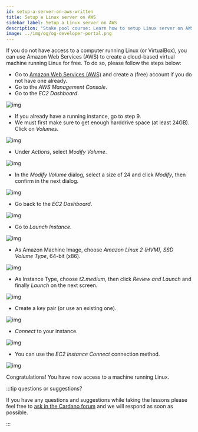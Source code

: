 ```yaml
---
id: setup-a-server-on-aws-written
title: Setup a Linux server on AWS
sidebar_label: Setup a Linux server on AWS
description: "Stake pool course: Learn how to setup Linux server on AWS."
image: ../img/og/og-developer-portal.png
--- 
```


If you do not have access to a computer running Linux \(or VirtualBox\), you can use Amazon Web Services \(AWS\) to create a cloud-based virtual machine running Linux for free. To do so, please follow the steps below:

* Go to [Amazon Web Services \(AWS\)](https://aws.amazon.com/) and create a \(free\) account if you do not have one already.
* Go to the _AWS Management Console_.
* Go to the _EC2 Dashboard_.

![img](../../../static/img/stake-pool-course/setup-aws-1.png)

* If you already have a running instance, go to step 9.
* We must first make sure to get enough harddrive space \(at least 24GB\). Click on _Volumes_.

![img](../../../static/img/stake-pool-course/setup-aws-2.png)

* Under _Actions_, select _Modify Volume_.

![img](../../../static/img/stake-pool-course/setup-aws-3.png)

* In the _Modify Volume_ dialog, select a size of 24 and click _Modify_, then confirm in the next dialog.

![img](../../../static/img/stake-pool-course/setup-aws-4.png)

* Go back to the _EC2 Dashboard_.

![img](../../../static/img/stake-pool-course/setup-aws-5-dashboard.png)

* Go to _Launch Instance_.

![img](../../../static/img/stake-pool-course/setup-aws-6-launch-instance.png)

* As Amazon Machine Image, choose _Amazon Linux 2 \(HVM\), SSD Volume Type_, 64-bit \(x86\).

![img](../../../static/img/stake-pool-course/setup-aws-7-choose.png)

* As Instance Type, choose _t2.medium_, then click _Review and Launch_ and finally _Launch_ on the next screen.

![img](../../../static/img/stake-pool-course/setup-aws-8-instance-type.png)

* Create a key pair \(or use an existing one\).

![img](../../../static/img/stake-pool-course/setup-aws-9-key-pair.png)

* _Connect_ to your instance.

![img](../../../static/img/stake-pool-course/setup-aws-10-connect.png)

* You can use the _EC2 Instance Connect_ connection method.

![img](../../../static/img/stake-pool-course/setup-aws-11-connect-2.png)

Congratulations! You have now access to a machine running Linux.

:::tip questions or suggestions?

If you have any questions and suggestions while taking the lessons please feel free to [ask in the Cardano forum](https://forum.cardano.org/c/staking-delegation/setup-a-stake-pool/158) and we will respond as soon as possible. 

:::